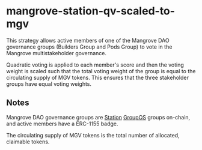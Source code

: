 # mangrove-station-qv-scaled-to-mgv

This strategy allows active members of one of the Mangrove DAO governance groups (Builders Group and Pods Group) to vote in the Mangrove multistakeholder governance.

Quadratic voting is applied to each member's score and then the voting weight is scaled such that the total voting weight of the group is equal to the circulating supply of MGV tokens. This ensures that the three stakeholder groups have equal voting weights.

## Notes
Mangrove DAO governance groups are [Station](https://www.station.express/) [GroupOS](https://groupos.xyz/) groups on-chain, and active members have a ERC-1155 badge.

The circulating supply of MGV tokens is the total number of allocated, claimable tokens.
